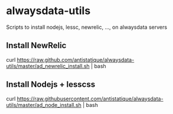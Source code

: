 alwaysdata-utils
================

Scripts to install nodejs, lessc, newrelic, ..., on alwaysdata servers


## Install NewRelic

curl https://raw.github.com/antistatique/alwaysdata-utils/master/ad_newrelic_install.sh | bash

## Install Nodejs + lesscss

curl https://raw.githubusercontent.com/antistatique/alwaysdata-utils/master/ad_node_install.sh | bash
